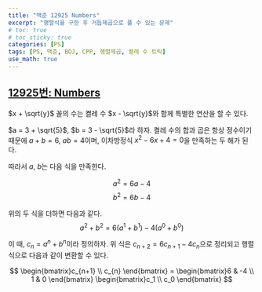 ```yaml
---
title: "백준 12925 Numbers"
excerpt: "행렬식을 구한 후 거듭제곱으로 풀 수 있는 문제"
# toc: true
# toc_sticky: true
categories: [PS]
tags: [PS, 백준, BOJ, CPP, 행렬제곱, 켤레 수 트릭]
use_math: true
---
```


## [12925번: Numbers](https://www.acmicpc.net/problem/12925)
  
$x + \sqrt{y}$ 꼴의 수는 켤레 수 $x - \sqrt{y}$와 함께 특별한 연산을 할 수 있다.  

$a = 3 + \sqrt{5}$, $b = 3 - \sqrt{5}$라 하자. 켤레 수의 합과 곱은 항상 정수이기 때문에 $a + b = 6$, $ab = 4$이며, 이차방정식 $x^2 - 6x + 4 = 0$을 만족하는 두 해가 된다.  

따라서 $a$, $b$는 다음 식을 만족한다.  

$$ a^2 = 6a - 4 $$
$$ b^2 = 6b - 4 $$  

위의 두 식을 더하면 다음과 같다. 
$$ a^2 + b^2 = 6(a^1 + b^1) - 4(a^0 + b^0) $$  

이 때, $c_n = a^n + b^n$이라 정의하자. 위 식은 $c_{n+2} = 6c_{n+1} - 4c_n$으로 정리되고 행렬 식으로 다음과 같이 변환할 수 있다.

$$ \begin{bmatrix}c_{n+1} \\ c_{n} \end{bmatrix} = \begin{bmatrix}6 & -4 \\ 1 & 0 \end{bmatrix} 
\begin{bmatrix}c_1 \\ c_0 \end{bmatrix} $$



<br>

```cpp

```
  
<br>
<br>